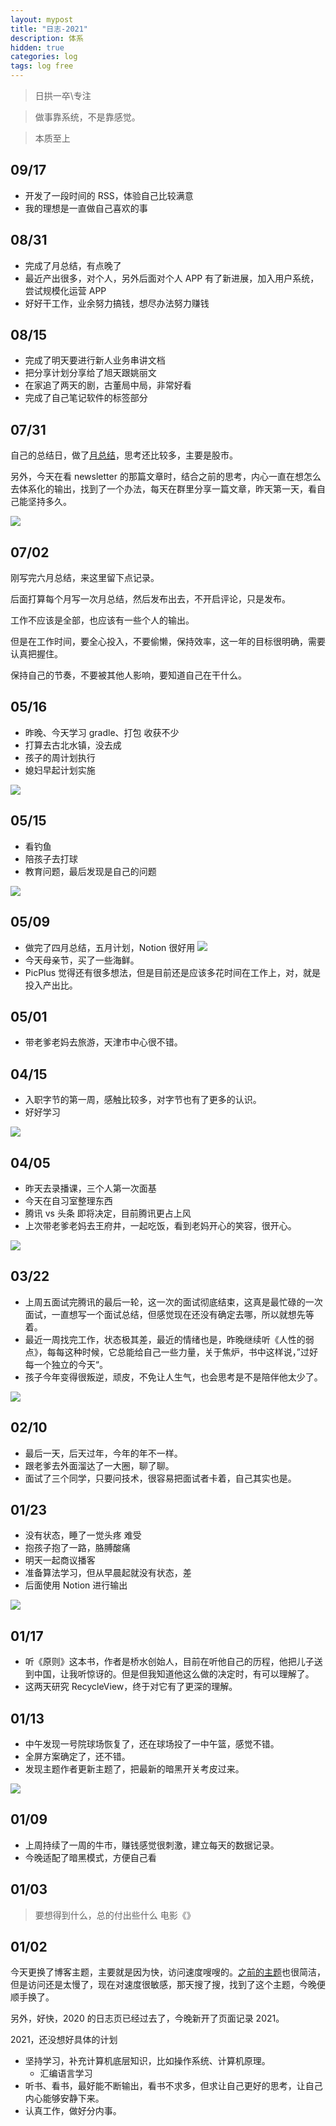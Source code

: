 ```yaml
---
layout: mypost
title: "日志-2021"
description: 体系
hidden: true
categories: log 
tags: log free
---
```


> 日拱一卒\专注

> 做事靠系统，不是靠感觉。

> 本质至上

## 09/17
- 开发了一段时间的 RSS，体验自己比较满意
- 我的理想是一直做自己喜欢的事

## 08/31
- 完成了月总结，有点晚了
- 最近产出很多，对个人，另外后面对个人 APP 有了新进展，加入用户系统，尝试规模化运营 APP 
- 好好干工作，业余努力搞钱，想尽办法努力赚钱

## 08/15
- 完成了明天要进行新人业务串讲文档
- 把分享计划分享给了旭天跟姚丽文
- 在家追了两天的剧，古董局中局，非常好看
- 完成了自己笔记软件的标签部分

## 07/31
自己的总结日，做了[月总结](https://gudong.site/2021/07/31/mouthly.html)，思考还比较多，主要是股市。

另外，今天在看 newsletter 的那篇文章时，结合之前的思考，内心一直在想怎么去体系化的输出，找到了一个办法，每天在群里分享一篇文章，昨天第一天，看自己能坚持多久。

![](https://i.loli.net/2021/08/01/af8IFtAxlK4Jreo.jpg)

## 07/02
刚写完六月总结，来这里留下点记录。

后面打算每个月写一次月总结，然后发布出去，不开启评论，只是发布。

工作不应该是全部，也应该有一些个人的输出。

但是在工作时间，要全心投入，不要偷懒，保持效率，这一年的目标很明确，需要认真把握住。

保持自己的节奏，不要被其他人影响，要知道自己在干什么。


## 05/16
- 昨晚、今天学习 gradle、打包 收获不少
- 打算去古北水镇，没去成
- 孩子的周计划执行  
- 媳妇早起计划实施

![](https://gitee.com/maoruibin/img/raw/master/2021/05/16/20210516211532669.jpg)

## 05/15
- 看钓鱼
- 陪孩子去打球
- 教育问题，最后发现是自己的问题

![](https://gitee.com/maoruibin/img/raw/master/2021/05/16/20210516211628263.jpg)

## 05/09
- 做完了四月总结，五月计划，Notion 很好用
![](https://i.loli.net/2021/05/09/G3ToX4YvaZlkJtw.jpg)
- 今天母亲节，买了一些海鲜。
- PicPlus 觉得还有很多想法，但是目前还是应该多花时间在工作上，对，就是投入产出比。


## 05/01
- 带老爹老妈去旅游，天津市中心很不错。

## 04/15
- 入职字节的第一周，感触比较多，对字节也有了更多的认识。
- 好好学习

![](https://gitee.com/maoruibin/img/raw/master/2021/04/15/20210415213451742.jpg)

## 04/05
- 昨天去录播课，三个人第一次面基
- 今天在自习室整理东西
- 腾讯 vs 头条  即将决定，目前腾讯更占上风
- 上次带老爹老妈去王府井，一起吃饭，看到老妈开心的笑容，很开心。

![](https://gitee.com/maoruibin/img/raw/master/2021/04/05/20210405100627761.jpg)

## 03/22
- 上周五面试完腾讯的最后一轮，这一次的面试彻底结束，这真是最忙碌的一次面试，一直想写一个面试总结，但感觉现在还没有确定去哪，所以就想先等着。
- 最近一周找完工作，状态极其差，最近的情绪也是，昨晚继续听《人性的弱点》，每每这种时候，它总能给自己一些力量，关于焦炉，书中这样说，”过好每一个独立的今天“。
- 孩子今年变得很叛逆，顽皮，不免让人生气，也会思考是不是陪伴他太少了。

![](https://gitee.com/maoruibin/img/raw/master/2021/03/22/20210322100157957.jpg)

## 02/10
- 最后一天，后天过年，今年的年不一样。
- 跟老爹去外面溜达了一大圈，聊了聊。
- 面试了三个同学，只要问技术，很容易把面试者卡着，自己其实也是。

## 01/23
- 没有状态，睡了一觉头疼 难受
- 抱孩子抱了一路，胳膊酸痛
- 明天一起商议播客
- 准备算法学习，但从早晨起就没有状态，差
- 后面使用 Notion 进行输出

![](https://gitee.com/maoruibin/img/raw/master/2021/01/23/20210123185751523.jpg)

## 01/17
- 听《原则》这本书，作者是桥水创始人，目前在听他自己的历程，他把儿子送到中国，让我听惊讶的。但是但我知道他这么做的决定时，有可以理解了。
- 这两天研究 RecycleView，终于对它有了更深的理解。

## 01/13
- 中午发现一号院球场恢复了，还在球场投了一中午篮，感觉不错。
- 全屏方案确定了，还不错。
- 发现主题作者更新主题了，把最新的暗黑开关考皮过来。

![](https://gitee.com/maoruibin/img/raw/master/2021/01/13/mmexport1610542029086.jpg)

## 01/09
- 上周持续了一周的牛市，赚钱感觉很刺激，建立每天的数据记录。
- 今晚适配了暗黑模式，方便自己看

## 01/03
> 要想得到什么，总的付出些什么 电影《》

## 01/02
今天更换了博客主题，主要就是因为快，访问速度嗖嗖的。[之前的主题](https://github.com/sergiokopplin/indigo)也很简洁，但是访问还是太慢了，现在对速度很敏感，那天搜了搜，找到了这个主题，今晚便顺手换了。

另外，好快，2020 的日志页已经过去了，今晚新开了页面记录 2021。

2021，还没想好具体的计划
- 坚持学习，补充计算机底层知识，比如操作系统、计算机原理。
    - 汇编语言学习
- 听书、看书，最好能不断输出，看书不求多，但求让自己更好的思考，让自己内心能够安静下来。
- 认真工作，做好分内事。